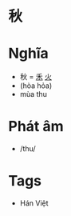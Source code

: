 # 秋

# Nghĩa
* 秋 = [禾](禾.md) [火](火.md)
* (hòa hỏa)
* mùa thu

# Phát âm
* /thu/

# Tags
* Hán Việt

<script>window.HANZI_FIELD='秋';</script>
